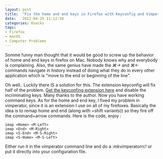 ```yaml
---
layout: post
title:  "Fix the home and end keys in Firefox with Keyconfig and Vimperator"
date:   2012-04-25 11:12:58
categories: Knacks
tags:
- Firefox
- macOS
- Computer Problems
---
```


Somme funny man thought that it would be good to screw up the behavior of home
and end keys in firefox on Mac. Nobody knows why and everybody is complaining.
Also, the same genius have made the *⌘→* and *⌘←*
commands navigate in history instead of doing what they do in every other
application which is "move to the end or beginning of the line".

Oh well.. Luckily there IS a solution for this. The extension keyconfig will
fix half of the problem. [Get the keyconfing extension here][fx-extension] and
disable the incriminating keys. Many thanks to the author. Now you have working
command keys. As for the home and end key, I fixed my problem in vimperator,
since it is an extension I use on all of my firefoxes. Basically the idea is to
remap home and end (along with +shift variants)) so they fire off the
command+arrow commands. Here is the code, enjoy :

    imap <Home> <M-Left>
    imap <End> <M-Right>
    imap <S-End> <M-S-Right>
    imap <S-Home> <M-S-Left>

Either run it in the vimperator command line and do a :mkvimperatorrc! or put
it directly into your configuration file.

[fx-extension]: http://forums.mozillazine.org/viewtopic.php?t=72994 "Keyconfig Firefox Extension"


